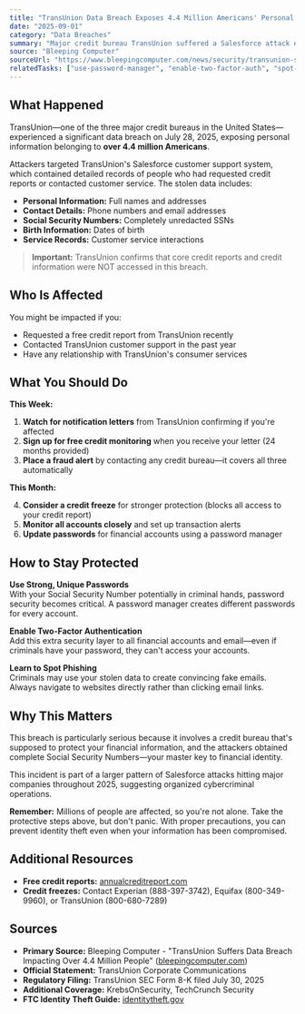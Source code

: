 ```yaml
---
title: "TransUnion Data Breach Exposes 4.4 Million Americans' Personal Information"
date: "2025-09-01"
category: "Data Breaches"
summary: "Major credit bureau TransUnion suffered a Salesforce attack exposing names, SSNs, addresses, and birthdates of millions of customers."
source: "Bleeping Computer"
sourceUrl: "https://www.bleepingcomputer.com/news/security/transunion-suffers-data-breach-impacting-over-44-million-people/"
relatedTasks: ["use-password-manager", "enable-two-factor-auth", "spot-phishing-emails"]
---
```


## What Happened

TransUnion—one of the three major credit bureaus in the United States—experienced a significant data breach on July 28, 2025, exposing personal information belonging to **over 4.4 million Americans**.

Attackers targeted TransUnion's Salesforce customer support system, which contained detailed records of people who had requested credit reports or contacted customer service. The stolen data includes:

- **Personal Information:** Full names and addresses
- **Contact Details:** Phone numbers and email addresses  
- **Social Security Numbers:** Completely unredacted SSNs
- **Birth Information:** Dates of birth
- **Service Records:** Customer service interactions

> **Important:** TransUnion confirms that core credit reports and credit information were NOT accessed in this breach.

## Who Is Affected

You might be impacted if you:
- Requested a free credit report from TransUnion recently
- Contacted TransUnion customer support in the past year
- Have any relationship with TransUnion's consumer services

## What You Should Do

**This Week:**

1. **Watch for notification letters** from TransUnion confirming if you're affected
2. **Sign up for free credit monitoring** when you receive your letter (24 months provided)  
3. **Place a fraud alert** by contacting any credit bureau—it covers all three automatically

**This Month:**

4. **Consider a credit freeze** for stronger protection (blocks all access to your credit report)
5. **Monitor all accounts closely** and set up transaction alerts
6. **Update passwords** for financial accounts using a password manager

## How to Stay Protected

**Use Strong, Unique Passwords**  
With your Social Security Number potentially in criminal hands, password security becomes critical. A password manager creates different passwords for every account.

**Enable Two-Factor Authentication**  
Add this extra security layer to all financial accounts and email—even if criminals have your password, they can't access your accounts.

**Learn to Spot Phishing**  
Criminals may use your stolen data to create convincing fake emails. Always navigate to websites directly rather than clicking email links.

## Why This Matters

This breach is particularly serious because it involves a credit bureau that's supposed to protect your financial information, and the attackers obtained complete Social Security Numbers—your master key to financial identity.

This incident is part of a larger pattern of Salesforce attacks hitting major companies throughout 2025, suggesting organized cybercriminal operations.

**Remember:** Millions of people are affected, so you're not alone. Take the protective steps above, but don't panic. With proper precautions, you can prevent identity theft even when your information has been compromised.

## Additional Resources

- **Free credit reports:** [annualcreditreport.com](https://annualcreditreport.com)
- **Credit freezes:** Contact Experian (888-397-3742), Equifax (800-349-9960), or TransUnion (800-680-7289)

## Sources

- **Primary Source:** Bleeping Computer - "TransUnion Suffers Data Breach Impacting Over 4.4 Million People" ([bleepingcomputer.com](https://www.bleepingcomputer.com/news/security/transunion-suffers-data-breach-impacting-over-44-million-people/))
- **Official Statement:** TransUnion Corporate Communications
- **Regulatory Filing:** TransUnion SEC Form 8-K filed July 30, 2025
- **Additional Coverage:** KrebsOnSecurity, TechCrunch Security
- **FTC Identity Theft Guide:** [identitytheft.gov](https://identitytheft.gov)
